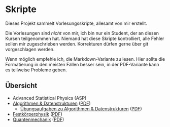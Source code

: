 # Skripte

Dieses Projekt sammelt Vorlesungsskripte, allesamt von mir erstellt.

Die Vorlesungen sind *nicht* von mir, ich bin nur ein Student, der an diesen Kursen teilgenommen hat.
Niemand hat diese Skripte kontrolliert, alle Fehler sollen mir zugeschrieben werden. Korrekturen dürfen gerne über git vorgeschlagen werden.

Wenn möglich empfehle ich, die Markdown-Variante zu lesen. Hier sollte die Formatierung in den meisten Fällen besser sein, in der PDF-Variante kann es teilweise Probleme geben.

## Übersicht
* Advanced Statistical Physics (ASP)
* [Algorithmen & Datenstrukturen](<./markdown/Algorithmen & Datenstrukturen.md>) ([PDF](<./pdf/Algorithmen & Datenstrukturen.pdf>))
    * [Übungsaufgaben zu Algorithmen & Datenstrukturen](<./markdown/Algorithmen & Datenstrukturen - Aufgaben.md>) ([PDF](<./pdf/Algorithmen & Datenstrukturen - Aufgaben.pdf>))
* [Festkörperphysik](./markdown/Festkörperphysik.md) ([PDF](./pdf/Festkörperphysik.pdf))
* [Quantenmechanik](./markdown/Quantenmechanik.md) ([PDF](./pdf/Quantenmechanik.pdf))
